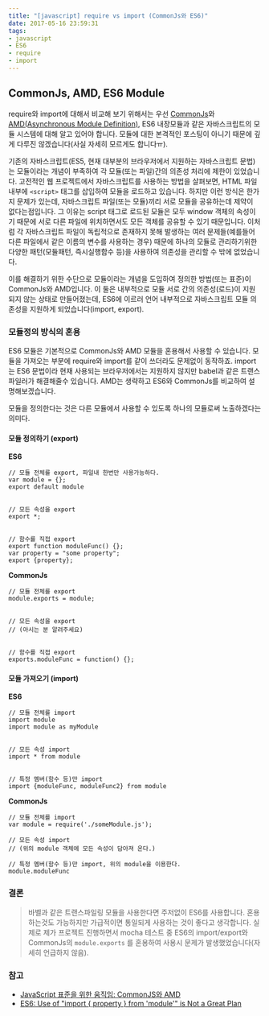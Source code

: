 ```yaml
---
title: "[javascript] require vs import (CommonJs와 ES6)"
date: 2017-05-16 23:59:31
tags:
- javascript
- ES6
- require
- import
---
```

## CommonJs, AMD, ES6 Module

require와 import에 대해서 비교해 보기 위해서는 우선 [CommonJs](http://www.commonjs.org/)와 [AMD(Asynchronous Module Definition)](https://github.com/amdjs/amdjs-api/wiki/AMD), ES6 내장모듈과 같은 자바스크립트의 모듈 시스템에 대해 알고 있어야 합니다. 모듈에 대한 본격적인 포스팅이 아니기 때문에 깊게 다루진 않겠습니다(사실 자세히 모르게도 합니다ㅠ).

기존의 자바스크립트(ES5, 현재 대부분의 브라우저에서 지원하는 자바스크립트 문법)는 모듈이라는 개념이 부족하여 각 모듈(또는 파일)간의 의존성 처리에 제한이 있었습니다. 고전적인 웹 프로젝트에서 자바스크립트를 사용하는 방법을 살펴보면, HTML 파일내부에 `<script>` 태그를 삽입하여 모듈을 로드하고 있습니다. 하지만 이런 방식은 한가지 문제가 있는데, 자바스크립트 파일(또는 모듈)끼리 서로 모듈을 공유하는데 제약이 없다는점입니다. 그 이유는 script 태그로 로드된 모듈은 모두 window 객체의 속성이기 때문에 서로 다른 파일에 위치하면서도 모든 객체를 공유할 수 있기 때문입니다. 이처럼 각 자바스크립트 파일이 독립적으로 존재하지 못해 발생하는 여러 문제들(예를들어 다른 파일에서 같은 이름의 변수를 사용하는 경우) 때문에 하나의 모듈로 관리하기위한 다양한 패턴(모듈패턴, 즉시실행함수 등)을 사용하여 의존성을 관리할 수 밖에 없었습니다.  

이를 해결하기 위한 수단으로 모듈이라는 개념을 도입하여 정의한 방법(또는 표준)이 CommonJs와 AMD입니다. 이 둘은 내부적으로 모듈 서로 간의 의존성(로드)이 지원되지 않는 상태로 만들어졌는데, ES6에 이르러 언어 내부적으로 자바스크립트 모듈 의존성을 지원하게 되었습니다(import, export). 


### 모듈정의 방식의 혼용

ES6 모듈은 기본적으로 CommonJs와 AMD 모듈을 혼용해서 사용할 수 있습니다. 모듈을 가져오는 부분에 require와 import를 같이 쓰더라도 문제없이 동작하죠. import는 ES6 문법이라 현재 사용되는 브라우저에서는 지원하지 않지만 babel과 같은 트랜스파일러가 해결해줄수 있습니다. AMD는 생략하고 ES6와 CommonJs를 비교하여 설명해보겠습니다.

모듈을 정의한다는 것은 다른 모듈에서 사용할 수 있도록 하나의 모듈로써 노출하겠다는 의미다.

#### 모듈 정의하기 (export)

**ES6**

```
// 모듈 전체를 export, 파일내 한번만 사용가능하다.
var module = {};
export default module


// 모든 속성을 export
export *;


// 함수를 직접 export
export function moduleFunc() {};
var property = "some property";
export {property};
```

**CommonJs**

```
// 모듈 전체를 export
module.exports = module;


// 모든 속성을 export
// (아시는 분 알려주세요) 


// 함수를 직접 export
exports.moduleFunc = function() {};
```

#### 모듈 가져오기 (import)

**ES6**

```
// 모듈 전체를 import
import module
import module as myModule


// 모든 속성 import
import * from module


// 특정 멤버(함수 등)만 import
import {moduleFunc, moduleFunc2} from module
```

**CommonJs**

```
// 모듈 전체를 import
var module = require('./someModule.js');

// 모든 속성 import
// (위의 module 객체에 모든 속성이 담아져 온다.)

// 특정 멤버(함수 등)만 import, 위의 module을 이용한다.
module.moduleFunc
```

### 결론

> 바벨과 같은 트랜스파일링 모듈을 사용한다면 주저없이 ES6를 사용합니다.
> 혼용하는것도 가능하지만 가급적이면 통일되게 사용하는 것이 좋다고 생각합니다.
> 실제로 제가 프로젝트 진행하면서 mocha 테스트 중 ES6의 import/export와 CommonJs의 `module.exports` 를 혼용하여 사용시 문제가 발생했었습니다(자세히 언급하지 않음). 

### 참고

* [JavaScript 표준을 위한 움직임: CommonJS와 AMD](http://d2.naver.com/helloworld/12864)
* [ES6: Use of "import { property } from 'module'" is Not a Great Plan](https://www.exratione.com/2015/12/es6-use-of-import-property-from-module-is-not-a-great-plan/)
